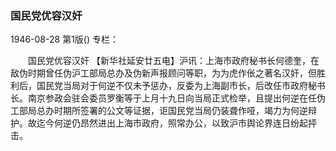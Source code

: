 ### 国民党优容汉奸

1946-08-28
第1版()
专栏：

　　国民党优容汉奸
    【新华社延安廿五电】沪讯：上海市政府秘书长何德奎，在敌伪时期曾任伪沪工部局总办及伪新声报顾问等职，为为虎作伥之著名汉奸，但胜利后，国民党当局对于何逆不仅未予惩办，反委为上海副市长，后改任市政府秘书长。南京参政会驻会委员罗衡等于上月十九日向当局正式检举，且提出何逆在任伪工部局总办时期所签署的公文等证据，讵国民党当局仍装聋作哑，竭力为何逆辩护。故迄今何逆仍昂然进出上海市政府，照常办公，以致沪市舆论界连日纷起抨击。
